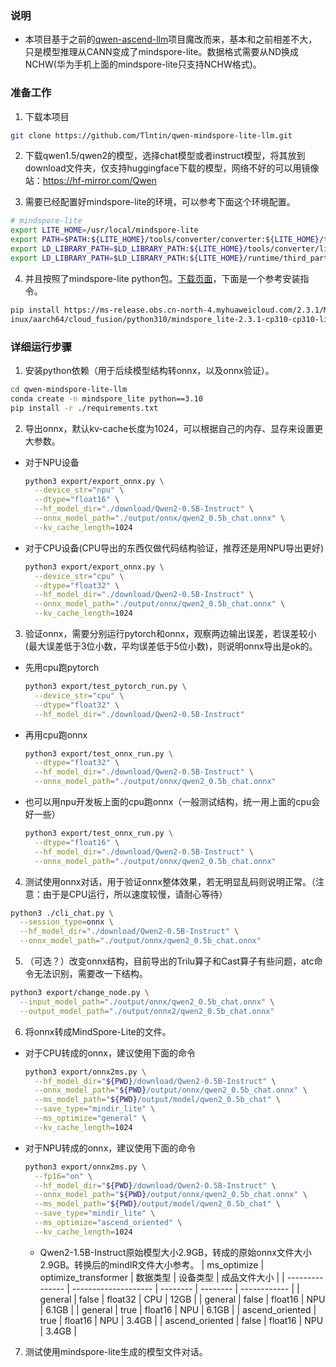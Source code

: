 ### 说明
- 本项目基于之前的[qwen-ascend-llm](https://github.com/Tlntin/qwen-ascend-llm)项目魔改而来，基本和之前相差不大，只是模型推理从CANN变成了mindspore-lite。数据格式需要从ND换成NCHW(华为手机上面的mindspore-lite只支持NCHW格式)。

### 准备工作
1. 下载本项目
  ```bash
  git clone https://github.com/Tlntin/qwen-mindspore-lite-llm.git
  ```

2. 下载qwen1.5/qwen2的模型，选择chat模型或者instruct模型，将其放到download文件夹，仅支持huggingface下载的模型，网络不好的可以用镜像站：https://hf-mirror.com/Qwen

3. 需要已经配置好mindspore-lite的环境，可以参考下面这个环境配置。
  ```bash
  # mindspore-lite
  export LITE_HOME=/usr/local/mindspore-lite
  export PATH=$PATH:${LITE_HOME}/tools/converter/converter:${LITE_HOME}/tools/benchmark
  export LD_LIBRARY_PATH=$LD_LIBRARY_PATH:${LITE_HOME}/tools/converter/lib:${LITE_HOME}/runtime/lib:${LITE_HOME}/runtime/third_party/dnnl
  export LD_LIBRARY_PATH=$LD_LIBRARY_PATH:${LITE_HOME}/runtime/third_party/glog:${LITE_HOME}/runtime/third_party/libjpeg-turbo/lib:${LITE_HOME}/runtime/third_party/securec
  ```
4. 并且按照了mindspore-lite python包。[下载页面](https://www.mindspore.cn/lite/docs/zh-CN/r2.3.1/use/downloads.html)，下面是一个参考安装指令。
  ```bash
  pip install https://ms-release.obs.cn-north-4.myhuaweicloud.com/2.3.1/MindSpore/lite/release/l
inux/aarch64/cloud_fusion/python310/mindspore_lite-2.3.1-cp310-cp310-linux_aarch64.whl
  ```


### 详细运行步骤
1. 安装python依赖（用于后续模型结构转onnx，以及onnx验证）。
  ```bash
  cd qwen-mindspore-lite-llm
  conda create -n mindspore_lite python==3.10 
  pip install -r ./requirements.txt
  ```
2. 导出onnx，默认kv-cache长度为1024，可以根据自己的内存、显存来设置更大参数。
  - 对于NPU设备
    ```bash
    python3 export/export_onnx.py \
      --device_str="npu" \
      --dtype="float16" \
      --hf_model_dir="./download/Qwen2-0.5B-Instruct" \
      --onnx_model_path="./output/onnx/qwen2_0.5b_chat.onnx" \
      --kv_cache_length=1024
    ```
  - 对于CPU设备(CPU导出的东西仅做代码结构验证，推荐还是用NPU导出更好)
    ```bash
    python3 export/export_onnx.py \
      --device_str="cpu" \
      --dtype="float32" \
      --hf_model_dir="./download/Qwen2-0.5B-Instruct" \
      --onnx_model_path="./output/onnx/qwen2_0.5b_chat.onnx" \
      --kv_cache_length=1024
    ```

3. 验证onnx，需要分别运行pytorch和onnx，观察两边输出误差，若误差较小(最大误差低于3位小数，平均误差低于5位小数)，则说明onnx导出是ok的。
  - 先用cpu跑pytorch
    ```bash
    python3 export/test_pytorch_run.py \
      --device_str="cpu" \
      --dtype="float32" \
      --hf_model_dir="./download/Qwen2-0.5B-Instruct"
    ```
  - 再用cpu跑onnx
    ```bash
    python3 export/test_onnx_run.py \
      --dtype="float32" \
      --hf_model_dir="./download/Qwen2-0.5B-Instruct" \
      --onnx_model_path="./output/onnx/qwen2_0.5b_chat.onnx"
    ```
  - 也可以用npu开发板上面的cpu跑onnx（一般测试结构，统一用上面的cpu会好一些）
    ```bash
    python3 export/test_onnx_run.py \
      --dtype="float16" \
      --hf_model_dir="./download/Qwen2-0.5B-Instruct" \
      --onnx_model_path="./output/onnx/qwen2_0.5b_chat.onnx"
    ```
4. 测试使用onnx对话，用于验证onnx整体效果，若无明显乱码则说明正常。（注意：由于是CPU运行，所以速度较慢，请耐心等待）
  ```bash
  python3 ./cli_chat.py \
    --session_type=onnx \
    --hf_model_dir="./download/Qwen2-0.5B-Instruct" \
    --onnx_model_path="./output/onnx/qwen2_0.5b_chat.onnx"
  ```

5. （可选？）改变onnx结构，目前导出的Trilu算子和Cast算子有些问题，atc命令无法识别，需要改一下结构。
  ```bash
  python3 export/change_node.py \
    --input_model_path="./output/onnx/qwen2_0.5b_chat.onnx" \
    --output_model_path="./output/onnx2/qwen2_0.5b_chat.onnx"
  ```

6. 将onnx转成MindSpore-Lite的文件。
  - 对于CPU转成的onnx，建议使用下面的命令
    ```bash
    python3 export/onnx2ms.py \
      --hf_model_dir="${PWD}/download/Qwen2-0.5B-Instruct" \
      --onnx_model_path="${PWD}/output/onnx/qwen2_0.5b_chat.onnx" \
      --ms_model_path="${PWD}/output/model/qwen2_0.5b_chat" \
      --save_type="mindir_lite" \
      --ms_optimize="general" \
      --kv_cache_length=1024
    ```
  - 对于NPU转成的onnx，建议使用下面的命令
    ```bash
    python3 export/onnx2ms.py \
      --fp16="on" \
      --hf_model_dir="${PWD}/download/Qwen2-0.5B-Instruct" \
      --onnx_model_path="${PWD}/output/onnx/qwen2_0.5b_chat.onnx" \
      --ms_model_path="${PWD}/output/model/qwen2_0.5b_chat" \
      --save_type="mindir_lite" \
      --ms_optimize="ascend_oriented" \
      --kv_cache_length=1024
    ```
    - Qwen2-1.5B-Instruct原始模型大小2.9GB，转成的原始onnx文件大小2.9GB。转换后的mindIR文件大小参考。
      | ms_optimize     | optimize_transformer | 数据类型 | 设备类型 | 成品文件大小 |
      | --------------- | -------------------- | -------- | -------- | ------------ |
      | general         | false                | float32  | CPU      | 12GB         |
      | general         | false                | float16  | NPU      | 6.1GB        |
      | general         | true                 | float16  | NPU      | 6.1GB        |
      | ascend_oriented | true                 | float16  | NPU      | 3.4GB        |
      | ascend_oriented | false                | float16  | NPU      | 3.4GB   |



7. 测试使用mindspore-lite生成的模型文件对话。


